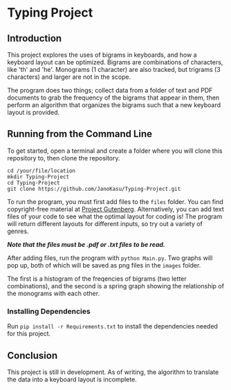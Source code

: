 # Typing Project
## Introduction
This project explores the uses of bigrams in keyboards, and how a keyboard layout can be optimized. Bigrams are combinations of characters, like 'th' and 'he'. Monograms (1 character) are also tracked, but trigrams (3 characters) and larger are not in the scope.

The program does two things; collect data from a folder of text and PDF documents to grab the frequency of the bigrams that appear in them, then perform an algorithm that organizes the bigrams such that a new keyboard layout is provided.

## Running from the Command Line
To get started, open a terminal and create a folder where you will clone this repository to, then clone the repository.

```
cd /your/file/location
mkdir Typing-Project
cd Typing-Project
git clone https://github.com/JanoKasu/Typing-Project.git
```

To run the program, you must first add files to the `files` folder. You can find copyright-free material at [Project Gutenberg](https://www.gutenberg.org/). Alternatively, you can add text files of your code to see what the optimal layout for coding is! The program will return different layouts for different inputs, so try out a variety of genres.

***Note that the files must be .pdf or .txt files to be read.***

After adding files, run the program with `python Main.py`. Two graphs will pop up, both of which will be saved as png files in the `images` folder.

The first is a histogram of the freqencies of bigrams (two letter combinations), and the second is a spring graph showing the relationship of the monograms with each other.

### Installing Dependencies
Run `pip install -r Requirements.txt` to install the dependencies needed for this project.


## Conclusion
This project is still in development. As of writing, the algorithm to translate the data into a keyboard layout is incomplete.